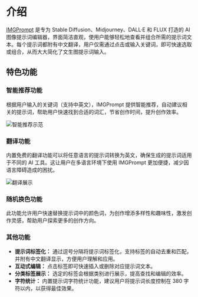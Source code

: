 
# 介绍

[IMGPrompt](https://prompt.newzone.top/) 是专为 Stable Diffusion、Midjourney、DALL·E 和 FLUX 打造的 AI 图像提示词编辑器，界面简洁直观，使用户能够轻松地查看并组合所需的提示词文本。每个提示词都附有中文翻译，用户仅需通过点击或输入关键词，即可快速选取或组合，从而大大简化了文生图提示词输入。

## 特色功能

### 智能推荐功能

根据用户输入的关键词（支持中英文），IMGPrompt 提供智能推荐，自动建议相关的提示词，帮助用户快速找到合适的词汇，节省创作时间，提升创作效率。

![智能推荐示范](https://img.newzone.top/gif/imgprompt-ai-suggestions.webp)

### 翻译功能

内置免费的翻译功能可以将任意语言的提示词转换为英文，确保生成的提示词适用于不同的 AI 工具。这让用户在多语言环境下使用 IMGPrompt 更加便捷，减少因语言障碍造成的困扰。

![翻译展示](https://img.newzone.top/gif/imgprompt-translate.webp)

### 随机换色功能

此功能允许用户快速替换提示词中的颜色词，为创作增添多样性和趣味性，激发创作灵感，帮助用户探索更多的创作方向。

### 其他功能

- **提示词标签化：** 通过逗号分隔将提示词标签化，支持标签的自动去重和匹配，并附有中文翻译显示，方便用户理解和应用。
- **互动式编辑：** 点击标签即可快速插入或删除对应提示词文本。
- **分类标签展示：** 选定的标签会根据类别进行展示，提高查找和编辑的效率。
- **字符统计：** 内置提示词字符统计功能，建议用户将提示词长度控制在 380 字符以内，以获得最佳效果。
